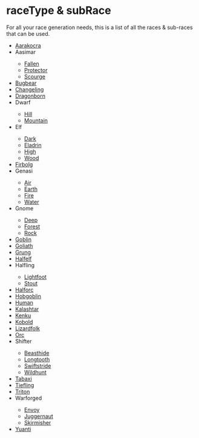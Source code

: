 <title>Race Types</title>
<link rel="stylesheet" type="text/css" href="style.css">
<script defer src="./modules/functions.js"></script>

# <b><span class="yellow">raceType</span> & <span class="yellow">subRace</span></b>
<p>For all your race generation needs, this is a list of all the races & sub-races that can be used.</p>
<ul>
<li><a href="./raceTypes/aarakocra.html">Aarakocra</a></li>
<li><a onclick="textHide('aasimar')">Aasimar</a></li>
<div class="showHide" id="aasimar">
	<ul>
		<li><a href="./raceTypes/aasimar-fallen.html">Fallen</a></li>
		<li><a href="./raceTypes/aasimar-protector.html">Protector</a></li>
		<li><a href="./raceTypes/aasimar-scourge.html">Scourge</a></li></ul></div>
<li><a href="./raceTypes/bugbear.html">Bugbear</a></li>
<li><a href="./raceTypes/changeling.html">Changeling</a></li>
<li><a href="./raceTypes/dragonborn.html">Dragonborn</a></li>
<li><a onclick="textHide('dwarf')">Dwarf</a></li>
<div class="showHide" id="dwarf">
	<ul>
		<li><a href="./raceTypes/dwarf-hill.html">Hill</a></li>
		<li><a href="./raceTypes/dwarf-mountain.html">Mountain</a></li></ul></div>
<li><a onclick="textHide('elf')">Elf</a></li>
<div class="showHide" id="elf">
	<ul>
		<li><a href="./raceTypes/elf-dark.html">Dark</a></li>
		<li><a href="./raceTypes/elf-eladrin.html">Eladrin</a></li>
		<li><a href="./raceTypes/elf-high.html">High</a></li>
		<li><a href="./raceTypes/elf-wood.html">Wood</a></li></ul></div>
<li><a href="./raceTypes/firbolg.html">Firbolg</a></li>
<li><a onclick="textHide('genasi')">Genasi</a></li>
<div class="showHide" id="genasi">
	<ul>
		<li><a href="./raceTypes/genasi-air.html">Air</a></li>
		<li><a href="./raceTypes/genasi-earth.html">Earth</a></li>
		<li><a href="./raceTypes/genasi-fire.html">Fire</a></li>
		<li><a href="./raceTypes/genasi-water.html">Water</a></li></ul></div>
<li><a onclick="textHide('gnome')">Gnome</a></li>
<div class="showHide" id="gnome">
	<ul>
		<li><a href="./raceTypes/gnome-deep.html">Deep</a></li>
		<li><a href="./raceTypes/gnome-forest.html">Forest</a></li>
		<li><a href="./raceTypes/gnome-rock.html">Rock</a></li></ul></div>
<li><a href="./raceTypes/goblin.html">Goblin</a></li>
<li><a href="./raceTypes/goliath.html">Goliath</a></li>
<li><a href="./raceTypes/grung.html">Grung</a></li>
<li><a href="./raceTypes/halfelf.html">Halfelf</a></li>
<li><a onclick="textHide('halfling')">Halfling</a></li>
<div class="showHide" id="halfling">
	<ul>
		<li><a href="./raceTypes/halfling-lightfoot.html">Lightfoot</a></li>
		<li><a href="./raceTypes/halfling-stout.html">Stout</a></li></ul></div>
<li><a href="./raceTypes/halforc.html">Halforc</a></li>
<li><a href="./raceTypes/hobgoblin.html">Hobgoblin</a></li>
<li><a href="./raceTypes/human.html">Human</a></li>
<li><a href="./raceTypes/kalashtar.html">Kalashtar</a></li>
<li><a href="./raceTypes/kenku.html">Kenku</a></li>
<li><a href="./raceTypes/kobold.html">Kobold</a></li>
<li><a href="./raceTypes/lizardfolk.html">Lizardfolk</a></li>
<li><a href="./raceTypes/orc.html">Orc</a></li>
<li><a onclick="textHide('shifter')">Shifter</a></li>
<div class="showHide" id="shifter">
	<ul>
		<li><a href="./raceTypes/shifter-beasthide.html">Beasthide</a></li>
		<li><a href="./raceTypes/shifter-longtooth.html">Longtooth</a></li>
		<li><a href="./raceTypes/shifter-swiftstride.html">Swiftstride</a></li>
		<li><a href="./raceTypes/shifter-wildhunt.html">Wildhunt</a></li></ul></div>
<li><a href="./raceTypes/tabaxi.html">Tabaxi</a></li>
<li><a href="./raceTypes/tiefling.html">Tiefling</a></li>
<li><a href="./raceTypes/triton.html">Triton</a></li>
<li><a onclick="textHide('warforged')">Warforged</a></li>
<div class="showHide" id="warforged">
	<ul>
		<li><a href="./raceTypes/warforged-envoy.html">Envoy</a></li>
		<li><a href="./raceTypes/warforged-juggernaut.html">Juggernaut</a></li>
		<li><a href="./raceTypes/warforged-skirmisher.html">Skirmisher</a></li></ul></div>
<li><a href="./raceTypes/yuanti.html">Yuanti</a></li>
</ul>
